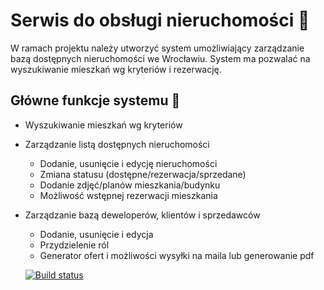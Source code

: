 # Serwis do obsługi nieruchomości :house_with_garden:

W ramach projektu należy utworzyć system umożliwiający zarządzanie bazą dostępnych nieruchomości we Wrocławiu. System ma pozwalać na wyszukiwanie mieszkań wg kryteriów i rezerwację. 

## Główne funkcje systemu :muscle:

* Wyszukiwanie mieszkań wg kryteriów
* Zarządzanie listą dostępnych nieruchomości
  * Dodanie, usunięcie i edycję nieruchomości 
  * Zmiana statusu (dostępne/rezerwacja/sprzedane)
  * Dodanie zdjęć/planów mieszkania/budynku 
  * Możliwość wstępnej rezerwacji mieszkania
* Zarządzanie bazą deweloperów, klientów i sprzedawców
  * Dodanie, usunięcie i edycja
  * Przydzielenie ról
  * Generator ofert i możliwości wysyłki na maila lub generowanie pdf 
  
  [![Build status](https://github.com/pbarcicki/real-estate-manager/workflows/Build/badge.svg)](https://github.com/pbarcicki/real-estate-manager/actions)
